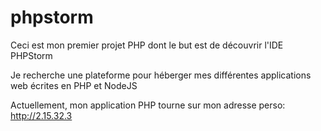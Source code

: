 # phpstorm
Ceci est mon premier projet PHP dont le but est de découvrir l'IDE PHPStorm

Je recherche une plateforme pour héberger mes différentes applications web écrites en PHP et NodeJS

Actuellement, mon application PHP tourne sur mon adresse perso: http://2.15.32.3
